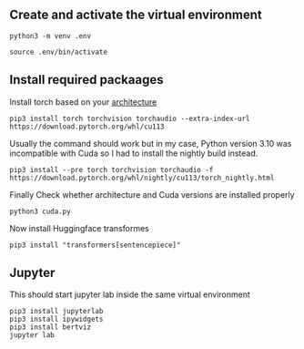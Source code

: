 ## Create and activate the virtual environment

```
python3 -m venv .env

source .env/bin/activate
```

## Install required packaages

Install torch based on your [architecture](https://pytorch.org/get-started/locally/)

```
pip3 install torch torchvision torchaudio --extra-index-url https://download.pytorch.org/whl/cu113
```

Usually the command should work but in my case, Python version 3.10 was incompatible with Cuda so I had to install the nightly build instead.

```
pip3 install --pre torch torchvision torchaudio -f https://download.pytorch.org/whl/nightly/cu113/torch_nightly.html
```

Finally Check whether architecture and Cuda versions are installed properly

```
python3 cuda.py
```

Now install Huggingface transformes
```
pip3 install "transformers[sentencepiece]"
```

## Jupyter

This should start jupyter lab inside the same virtual environment
```
pip3 install jupyterlab
pip3 install ipywidgets
pip3 install bertviz
jupyter lab
```

